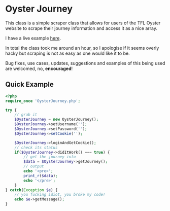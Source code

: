 Oyster Journey
==============

This class is a simple scraper class that allows for users of the TFL Oyster website to scrape their journey information and access it as a nice array.

I have a live example [here](http://ollieread.com/labs/oyster-journey/).

In total the class took me around an hour, so I apologise if it seems overly hacky but scraping is not as easy as one would like it to be.

Bug fixes, use cases, updates, suggestions and examples of this being used are welcomed, no, **encouraged**!

## Quick Example ##

```php
<?php
require_once 'OysterJourney.php';

try {
    // grab it
    $OysterJourney = new OysterJourney();
    $OysterJourney->setUsername('');
    $OysterJourney->setPassword('');
    $OysterJourney->setCookie('');

    $OysterJourney->loginAndGetCookie();
    // check its status
    if($OysterJourney->didItWork() === true) {
        // get the journey info
        $data = $OysterJourney->getJourney();
        // output
        echo '<pre>';
        print_r($data);
        echo '</pre>';
    }
} catch(Exception $e) {
    // you fucking idiot, you broke my code!
    echo $e->getMessage();
}
```
